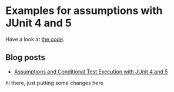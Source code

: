 # Examples for assumptions with JUnit 4 and 5

Have a look at [the code](/src/test/java/com/example/demo/).

## Blog posts

* [Assumptions and Conditional Test Execution with JUnit 4 and 5](https://reflectoring.io/conditional-junit4-junit5-tests/)

hi there, just putting some changes here

